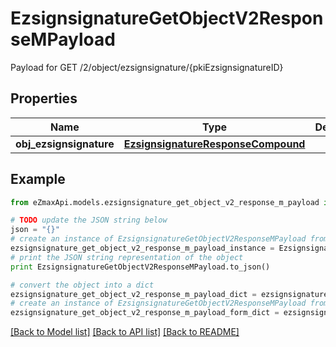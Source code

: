 # EzsignsignatureGetObjectV2ResponseMPayload

Payload for GET /2/object/ezsignsignature/{pkiEzsignsignatureID}

## Properties
Name | Type | Description | Notes
------------ | ------------- | ------------- | -------------
**obj_ezsignsignature** | [**EzsignsignatureResponseCompound**](EzsignsignatureResponseCompound.md) |  | 

## Example

```python
from eZmaxApi.models.ezsignsignature_get_object_v2_response_m_payload import EzsignsignatureGetObjectV2ResponseMPayload

# TODO update the JSON string below
json = "{}"
# create an instance of EzsignsignatureGetObjectV2ResponseMPayload from a JSON string
ezsignsignature_get_object_v2_response_m_payload_instance = EzsignsignatureGetObjectV2ResponseMPayload.from_json(json)
# print the JSON string representation of the object
print EzsignsignatureGetObjectV2ResponseMPayload.to_json()

# convert the object into a dict
ezsignsignature_get_object_v2_response_m_payload_dict = ezsignsignature_get_object_v2_response_m_payload_instance.to_dict()
# create an instance of EzsignsignatureGetObjectV2ResponseMPayload from a dict
ezsignsignature_get_object_v2_response_m_payload_form_dict = ezsignsignature_get_object_v2_response_m_payload.from_dict(ezsignsignature_get_object_v2_response_m_payload_dict)
```
[[Back to Model list]](../README.md#documentation-for-models) [[Back to API list]](../README.md#documentation-for-api-endpoints) [[Back to README]](../README.md)


